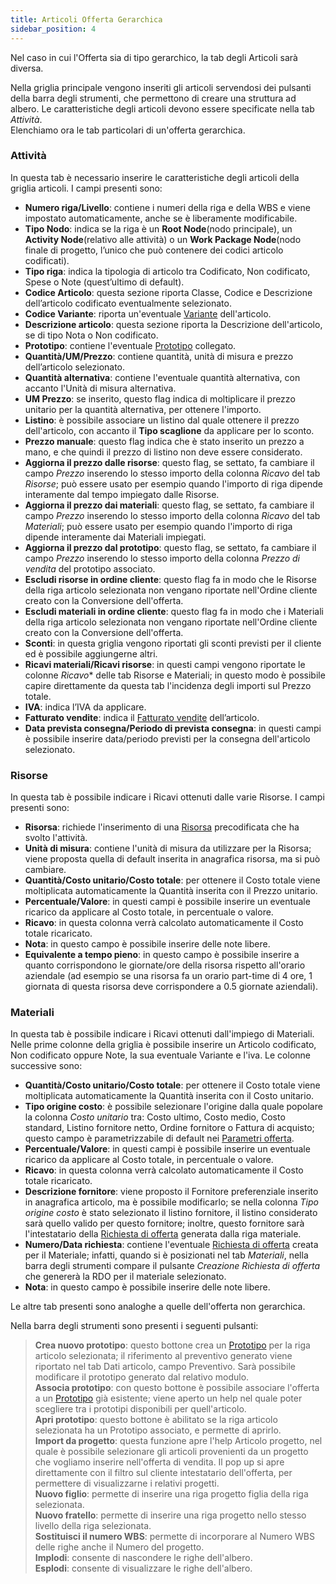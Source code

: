 ```yaml
---
title: Articoli Offerta Gerarchica
sidebar_position: 4
---
```


Nel caso in cui l'Offerta sia di tipo gerarchico, la tab degli Articoli sarà diversa.      

Nella griglia principale vengono inseriti gli articoli servendosi dei pulsanti della barra degli strumenti, che permettono di creare una struttura ad albero. Le caratteristiche degli articoli devono essere specificate nella tab *Attività*.    
Elenchiamo ora le tab particolari di un'offerta gerarchica.        

### Attività 

In questa tab è necessario inserire le caratteristiche degli articoli della griglia articoli. I campi presenti sono:     
- **Numero riga/Livello**: contiene i numeri della riga e della WBS e viene impostato automaticamente, anche se è liberamente modificabile.          
- **Tipo Nodo**: indica se la riga è un **Root Node**(nodo principale), un **Activity Node**(relativo alle attività) o un **Work Package Node**(nodo finale di progetto, l’unico che può contenere dei codici articolo codificati).       
- **Tipo riga**: indica la tipologia di articolo tra Codificato, Non codificato, Spese o Note (quest’ultimo di default).            
- **Codice Articolo**: questa sezione riporta Classe, Codice e Descrizione dell’articolo codificato eventualmente selezionato.             
- **Codice Variante**: riporta un'eventuale [Variante](/docs/erp-home/registers/items/create-new-items/item-registry/variants) dell'articolo.       
- **Descrizione articolo**: questa sezione riporta la Descrizione dell'articolo, se di tipo Nota o Non codificato.    
- **Prototipo**: contiene l'eventuale [Prototipo](/docs/erp-home/registers/production/standardization/new-prototype) collegato.          
- **Quantità/UM/Prezzo**: contiene quantità, unità di misura e prezzo dell’articolo selezionato.        
- **Quantità alternativa**: contiene l'eventuale quantità alternativa, con accanto l'Unità di misura alternativa.     
- **UM Prezzo**: se inserito, questo flag indica di moltiplicare il prezzo unitario per la quantità alternativa, per ottenere l'importo.   
- **Listino**: è possibile associare un listino dal quale ottenere il prezzo dell'articolo, con accanto il **Tipo scaglione** da applicare per lo sconto.     
- **Prezzo manuale**: questo flag indica che è stato inserito un prezzo a mano, e che quindi il prezzo di listino non deve essere considerato.          
- **Aggiorna il prezzo dalle risorse**: questo flag, se settato, fa cambiare il campo *Prezzo* inserendo lo stesso importo della colonna *Ricavo* del tab *Risorse*; può essere usato per esempio quando l'importo di riga dipende interamente dal tempo impiegato dalle Risorse.        
- **Aggiorna il prezzo dai materiali**: questo flag, se settato, fa cambiare il campo *Prezzo* inserendo lo stesso importo della colonna *Ricavo* del tab *Materiali*; può essere usato per esempio quando l'importo di riga dipende interamente dai Materiali impiegati.       
- **Aggiorna il prezzo dal prototipo**: questo flag, se settato, fa cambiare il campo *Prezzo* inserendo lo stesso importo della colonna *Prezzo di vendita* del prototipo associato.     
- **Escludi risorse in ordine cliente**: questo flag fa in modo che le Risorse della riga articolo selezionata non vengano riportate nell'Ordine cliente creato con la Conversione dell'offerta.     
- **Escludi materiali in ordine cliente**: questo flag fa in modo che i Materiali della riga articolo selezionata non vengano riportate nell'Ordine cliente creato con la Conversione dell'offerta.     
- **Sconti**: in questa griglia vengono riportati gli sconti previsti per il cliente ed è possibile aggiungerne altri.     
- **Ricavi materiali/Ricavi risorse**: in questi campi vengono riportate le colonne *Ricavo** delle tab Risorse e Materiali; in questo modo è possibile capire direttamente da questa tab l'incidenza degli importi sul Prezzo totale.     
- **IVA**: indica l’IVA da applicare.             
- **Fatturato vendite**: indica il [Fatturato vendite](/docs/configurations/tables/sales/sales-turnover) dell’articolo.                
- **Data prevista consegna/Periodo di prevista consegna**: in questi campi è possibile inserire data/periodo previsti per la consegna dell'articolo selezionato.    

### Risorse

In questa tab è possibile indicare i Ricavi ottenuti dalle varie Risorse. I campi presenti sono: 
- **Risorsa**: richiede l'inserimento di una [Risorsa](/docs/project-management/registers/employee/new-employee) precodificata che ha svolto l'attività.     
- **Unità di misura**: contiene l'unità di misura da utilizzare per la Risorsa; viene proposta quella di default inserita in anagrafica risorsa, ma si può cambiare.      
- **Quantità/Costo unitario/Costo totale**: per ottenere il Costo totale viene moltiplicata automaticamente la Quantità inserita con il Prezzo unitario.      
- **Percentuale/Valore**: in questi campi è possibile inserire un eventuale ricarico da applicare al Costo totale, in percentuale o valore.     
- **Ricavo**: in questa colonna verrà calcolato automaticamente il Costo totale ricaricato.        
- **Nota**: in questo campo è possibile inserire delle note libere.       
- **Equivalente a tempo pieno**: in questo campo è possibile inserire a quanto corrispondono le giornate/ore della risorsa rispetto all'orario aziendale (ad esempio se una risorsa fa un orario part-time di 4 ore, 1 giornata di questa risorsa deve corrispondere a 0.5 giornate aziendali).     

### Materiali

In questa tab è possibile indicare i Ricavi ottenuti dall'impiego di Materiali.      
Nelle prime colonne della griglia è possibile inserire un Articolo codificato, Non codificato oppure Note, la sua eventuale Variante e l'iva. Le colonne successive sono:     
- **Quantità/Costo unitario/Costo totale**: per ottenere il Costo totale viene moltiplicata automaticamente la Quantità inserita con il Costo unitario.      
- **Tipo origine costo**: è possibile selezionare l'origine dalla quale popolare la colonna *Costo unitario* tra: Costo ultimo, Costo medio, Costo standard, Listino fornitore netto, Ordine fornitore o Fattura di acquisto; questo campo è parametrizzabile di default nei [Parametri offerta](/docs/configurations/parameters/sales/offer-parameters).    
- **Percentuale/Valore**: in questi campi è possibile inserire un eventuale ricarico da applicare al Costo totale, in percentuale o valore.     
- **Ricavo**: in questa colonna verrà calcolato automaticamente il Costo totale ricaricato.        
- **Descrizione fornitore**: viene proposto il Fornitore preferenziale inserito in anagrafica articolo, ma è possibile modificarlo; se nella colonna *Tipo origine costo* è stato selezionato il listino fornitore, il listino considerato sarà quello valido per questo fornitore; inoltre, questo fornitore sarà l'intestatario della [Richiesta di offerta](/docs/purchase/offer-request/insert-offert-request/insert-offer-request) generata dalla riga materiale.           
- **Numero/Data richiesta**: contiene l'eventuale [Richiesta di offerta](/docs/purchase/offer-request/insert-offert-request/insert-offer-request) creata per il Materiale; infatti, quando si è posizionati nel tab *Materiali*, nella barra degli strumenti compare il pulsante *Creazione Richiesta di offerta* che genererà la RDO per il materiale selezionato.    
- **Nota**: in questo campo è possibile inserire delle note libere.   

Le altre tab presenti sono analoghe a quelle dell'offerta non gerarchica.     

Nella barra degli strumenti sono presenti i seguenti pulsanti:     
> **Crea nuovo prototipo**: questo bottone crea un [Prototipo](/docs/erp-home/registers/production/standardization/new-prototype) per la riga articolo selezionata; il riferimento al preventivo generato viene riportato nel tab Dati articolo, campo Preventivo. Sarà possibile modificare il prototipo generato dal relativo modulo.      
> **Associa prototipo**: con questo bottone è possibile associare l'offerta a un [Prototipo](/docs/erp-home/registers/production/standardization/new-prototype) già esistente; viene aperto un help nel quale poter scegliere tra i prototipi disponibili per quell'articolo.       
> **Apri prototipo**: questo bottone è abilitato se la riga articolo selezionata ha un Prototipo associato, e permette di aprirlo.       
> **Import da progetto**: questa funzione apre l'help Articolo progetto, nel quale è possibile selezionare gli articoli provenienti da un progetto che vogliamo inserire nell'offerta di vendita. Il pop up si apre direttamente con il filtro sul cliente intestatario dell'offerta, per permettere di visualizzarne i relativi progetti.     
> **Nuovo figlio**: permette di inserire una riga progetto figlia della riga selezionata.        
> **Nuovo fratello**: permette di inserire una riga progetto nello stesso livello della riga selezionata.       
> **Sostituisci il numero WBS**: permette di incorporare al Numero WBS delle righe anche il Numero del progetto.       
> **Implodi**: consente di nascondere le righe dell'albero.       
> **Esplodi**: consente di visualizzare le righe dell'albero.

